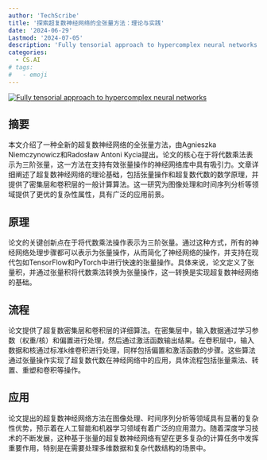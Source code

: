 ```yaml
---
author: 'TechScribe'
title: '探索超复数神经网络的全张量方法：理论与实践'
date: '2024-06-29'
Lastmod: '2024-07-05'
description: 'Fully tensorial approach to hypercomplex neural networks'
categories:
  - CS.AI
# tags:
#   - emoji
---
```


[![Fully tensorial approach to hypercomplex neural networks](https://arxiv-research-1301205113.cos.ap-guangzhou.myqcloud.com/images/2407.00449v1.pdf_0.jpg)](https://arxiv.org/abs/2407.00449v1)

## 摘要

本文介绍了一种全新的超复数神经网络的全张量方法，由Agnieszka Niemczynowicz和Radosław Antoni Kycia提出。论文的核心在于将代数乘法表示为三阶张量，这一方法在支持有效张量操作的神经网络库中具有吸引力。文章详细阐述了超复数神经网络的理论基础，包括张量操作和超复数代数的数学原理，并提供了密集层和卷积层的一般计算算法。这一研究为图像处理和时间序列分析等领域提供了更优的复杂性属性，具有广泛的应用前景。<!--more-->

## 原理

论文的关键创新点在于将代数乘法操作表示为三阶张量。通过这种方式，所有的神经网络处理步骤都可以表示为张量操作，从而简化了神经网络的操作，并支持在现代包如TensorFlow和PyTorch中进行快速的张量操作。具体来说，论文定义了张量积，并通过张量积将代数乘法转换为张量操作，这一转换是实现超复数神经网络的基础。

## 流程

论文提供了超复数密集层和卷积层的详细算法。在密集层中，输入数据通过学习参数（权重/核）和偏置进行处理，然后通过激活函数输出结果。在卷积层中，输入数据和核通过标准k维卷积进行处理，同样包括偏置和激活函数的步骤。这些算法通过张量操作实现了超复数代数在神经网络中的应用，具体流程包括张量乘法、转置、重塑和卷积等操作。

## 应用

论文提出的超复数神经网络方法在图像处理、时间序列分析等领域具有显著的复杂性优势，预示着在人工智能和机器学习领域有着广泛的应用潜力。随着深度学习技术的不断发展，这种基于张量的超复数神经网络有望在更多复杂的计算任务中发挥重要作用，特别是在需要处理多维数据和复杂代数结构的场景中。